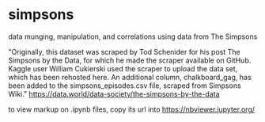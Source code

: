 # simpsons

data munging, manipulation, and correlations using data from The Simpsons

"Originally, this dataset was scraped by Tod Schenider for his post The Simpsons by the Data, for which he made the scraper 
available on GitHub. Kaggle user William Cukierski used the scraper to upload the data set, which has been rehosted here.
An additional column, chalkboard_gag, has been added to the simpsons_episodes.csv file, scraped from Simpsons Wiki." 
https://data.world/data-society/the-simpsons-by-the-data

to view markup on .ipynb files, copy its url into https://nbviewer.jupyter.org/
